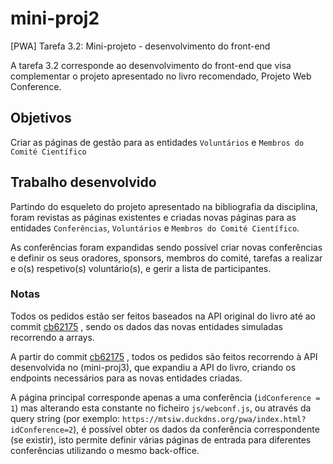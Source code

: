 # mini-proj2
[PWA] Tarefa 3.2: Mini-projeto - desenvolvimento do front-end

A tarefa 3.2 corresponde ao desenvolvimento do front-end que visa complementar
o projeto apresentado no livro recomendado, Projeto Web Conference.

## Objetivos
Criar as páginas de gestão para as entidades `Voluntários` e `Membros do Comité Científico`

## Trabalho desenvolvido
Partindo do esqueleto do projeto apresentado na bibliografia da disciplina, foram revistas as páginas existentes e criadas novas páginas para as entidades `Conferências`, `Voluntários` e `Membros do Comité Científico`.

As conferências foram expandidas sendo possível criar novas conferências e definir os seus oradores, sponsors, membros do comité, tarefas a realizar e o(s) respetivo(s) voluntário(s), e gerir a lista de participantes.

### Notas

Todos os pedidos estão ser feitos baseados na API original do livro até ao commit [cb62175](https://github.com/ejgr-mtsiw/mini-proj2/commit/cb62175edd0e8e0989cd87d62184c44463f5314e) , sendo os dados das novas entidades simuladas recorrendo a arrays.

A partir do commit [cb62175](https://github.com/ejgr-mtsiw/mini-proj2/commit/cb62175edd0e8e0989cd87d62184c44463f5314e) , todos os pedidos são feitos recorrendo à API desenvolvida no (mini-proj3), que expandiu a API do livro, criando os endpoints necessários para as novas entidades criadas.

A página principal corresponde apenas a uma conferência (`idConference = 1`) mas alterando esta constante no ficheiro `js/webconf.js`, ou através da query string (por exemplo: `https://mtsiw.duckdns.org/pwa/index.html?idConference=2`), é possível obter os dados da conferência correspondente (se existir), isto permite definir várias páginas de entrada para diferentes conferências utilizando o mesmo back-office.
